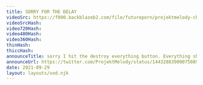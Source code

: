 ```yaml
---
title: SORRY FOR THE DELAY
videoSrc: https://f000.backblazeb2.com/file/futureporn/projektmelody-chaturbate-2021-09-29.mp4
videoSrcHash: 
video720Hash: 
video480Hash: 
video360Hash: 
thinHash: 
thiccHash: 
announceTitle: sorry I hit the destroy everything button. Everything should be working now!
announceUrl: https://twitter.com/ProjektMelody/status/1443288390007508995
date: 2021-09-29
layout: layouts/vod.njk
---
```

